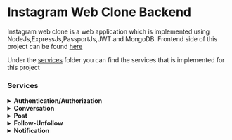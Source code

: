 # Instagram Web Clone Backend

Instagram web clone is a web application which is implemented using NodeJs,ExpressJs,PassportJs,JWT and MongoDB. Frontend side of this project can be found [here](https://github.com/orhanors/Instagram-FE)

Under the [services](https://github.com/orhanors/Instagram-BE/tree/master/src/services) folder you can find the services that is implemented for this project

### Services

<details>
<summary><b> Authentication/Authorization </b></summary>
    <p> This service includes auth/oauth implementation using jwt refresh token strategy </p>
    <p> PassportJs used for facebook oauth implementation </p>
    <p> Access tokens have 15m to expire and refresh tokens have 1week </p>
    <p> Tokens exist on httpOnly cookies. Nobody could access this tokens except your API call tool. </p>
    Here is the middleware that we're using for validating user tokens inside of our protected route:
    
```javascript
   const validateToken = async (req, res, next) => {
	try {
		let token = req.cookies.token;

		const decoded = await verifyJWT(token);

		const user = await UserModel.findOne({
			_id: decoded._id,
		})
			.populate({
				path: "followers",
				select: "-refreshTokens -__v -password",
			})
			.populate({
				path: "following",
				select: "-refreshTokens -__v -password",
			});

		if (!user) {
			throw new ApiError(401, "Unauthorized");
		}

		req.token = token;
		req.user = user;

		next();
	} catch (e) {
		next(new ApiError(401, "Unauthorized"));
	}
};
```
</details>



<details>
<summary><b> Conversation </b></summary>

```javascript
    const ConversationSchema = new mongoose.Schema({
	name: { type: String, unique: true },
	members: [{ id: String, socketId: String }],
	messages: [
		{
			sender: { type: String },
			receiver: { type: String },
			msg: { type: String },
		},
	],
});
```

<p> Conversation service is implementation of DM feature of instagram </p>
<p> Implemented using socket.io and rooms </p>
<p> Everytime when one user starts a conversation we generate a unique conversation name which contains both user id (user1Id@user2Id).So, if user1 starts a conversation
with user2 they will join same room and user2 won't be able to create same room again </p>

```javascript
  const generateUniqueRoomName = (user1, user2) => {
  const users = [user1, user2];

	let unique = [...new Set(users)].sort((a, b) => (a < b ? -1 : 1)); // ['username1', 'username2']
	let updatedRoomName = `${unique[0]}@${unique[1]}`;

	return updatedRoomName;
};
```
<p> Tokens exist on httpOnly cookies. Nobody could access this tokens except your API call tool. </p>
</details>

<details>
<summary><b> Post </b></summary>

<p> Users are able to upload image posts with a description</p>
<p> Cloudinary is used for image uploading. Here is the middleware implementation of cloudinary:  </p>

```javascript
cloudinary.config({
	cloud_name: CLOUDINARY_CLOUD_NAME,
	api_key: CLOUDINARY_API_KEY,
	api_secret: CLOUDINARY_API_SECRET,
});

const storage = new CloudinaryStorage({
	cloudinary: cloudinary,
	params: {
		folder: "striveTest",
	},
});

const cloudinaryMulter = multer({ storage: storage });

module.exports = cloudinaryMulter;
```

If we want to use <strong>cloudinaryMulter</strong> middleware in route it's easy peasy. We just need to call this middleware with an option like "single" or "array".

```javascript
userRouter.put("/me/update/image",cloudinaryMulter.single("image"),validateToken,editUserImage);
```
In the <strong>editUserImage</strong> controller, we are able to see "req.file.path" parameter which contains uploaded image url.

</details>


<details>
<summary><b> Follow-Unfollow </b></summary>

<p> This feature exists under the user service </p>
<p> If user1 wants to follow user2, user1 should have user2's ID in following array and user2 should have user1's ID in followers array. 
All these processes combined in Promise.all to make them work together. If one of operation is fail we won't see any change in database
Here is the implementation of following feature.  </p>


```javascript
exports.follow = async (req, res, next) => {
	try {
		const { followedUserId } = req.params;
		const currentUser = req.user;
		const followedUser = await UserModel.findById(followedUserId);

		if (!followedUser)
			throw new ApiError(404, "Followed User user is not found");

		currentUser.following.push(followedUser);
		followedUser.followers.push(currentUser._id);

		if (currentUser._id.toString() === followedUser._id.toString())
			throw new ApiError(400, "Users are same");
		const newNotification = await addFollowNotification(
			currentUser,
			followedUser
		); //Create a new notification for followed user

		//If one of them fails send error
		Promise.all([
			await currentUser.save(),
			await followedUser.save(),
			await newNotification.save(),
		])
			.then((result) => res.status(200).send("Ok"))
			.catch((e) => next(new ApiError()));
	} catch (error) {
		console.log("follow error: ", error);
		next(error);
	}
};
```
</details>


<details>
<summary><b> Notification </b></summary>

<p> Notification service was implemented using classic HTTP protocol. No websockets. Sorry for that. Next version will be imlemented with sockets </p>
<p> If user1 follows user2, user2 will see a notification from user1. Same for likes. If user1 likes user2's post user2 will have notification for this event </p>
<p> Here is the notification schema. It's seperated as following notifications and post notifications: </p>


```javascript
onst NotificationSchema = new mongoose.Schema({
	user: { type: mongoose.Schema.Types.ObjectId, ref: "User" },
	follows: [
		{
			id: String,
			username: String,
			image: String,
			seen: { type: Boolean, default: false },
			time: { type: Date, default: Date.now() },
		},
	],
	posts: [
		{
			userId: String,
			postId: String,
			like: Boolean,
			comment: Boolean,
			username: String,
			seen: { type: Boolean, default: false },
			time: { type: Date, default: Date.now() },
		},
	],
});
```
</details>


